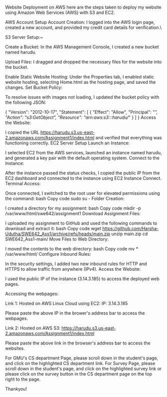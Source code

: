 Website Deployment on AWS
here are the steps taken to deploy my website using Amazon Web Services (AWS) with S3 and EC2.

AWS Account Setup
Account Creation: I logged into the AWS login page, created a new account, and provided my credit card details for verification.\

S3 Server Setup:~

Create a Bucket:
In the AWS Management Console, I created a new bucket named harudu.

Upload Files:
I dragged and dropped the necessary files for the website into the bucket.

Enable Static Website Hosting:
Under the Properties tab, I enabled static website hosting, selecting Home.html as the hosting page, and saved the changes.
Set Bucket Policy:

To resolve issues with images not loading, I updated the bucket policy with the following JSON:

{
    "Version": "2012-10-17",
    "Statement": [
        {
            "Effect": "Allow",
            "Principal": "*",
            "Action": "s3:GetObject",
            "Resource": "arn:aws:s3:::harudu/*"
        }
    ]
}
Access the Website:

I copied the URL https://harudu.s3.us-east-2.amazonaws.com/Assignment1/index.html and verified that everything was functioning correctly.
EC2 Server Setup
Launch an Instance:

I selected EC2 from the AWS services, launched an instance named harudu, and generated a key pair with the default operating system.
Connect to the Instance:

After the instance passed the status checks, I copied the public IP from the EC2 dashboard and connected to the instance using EC2 Instance Connect.
Terminal Access:

Once connected, I switched to the root user for elevated permissions using the command:
bash
Copy code
sudo su -
Folder Creation:

I created a directory for my assignment:
bash
Copy code
mkdir -p /var/www/html/swe642/assignment1
Download Assignment Files:

I uploaded my assignment to GitHub and used the following commands to download and extract it:
bash
Copy code
wget https://github.com/Harsha-Udutha/SWE642_Ass1/archive/refs/heads/main.zip
unzip main.zip
cd SWE642_Ass1-main/
Move Files to Web Directory:

I moved the contents to the web directory:
bash
Copy code
mv * /var/www/html/
Configure Inbound Rules:

In the security settings, I added two new inbound rules for HTTP and HTTPS to allow traffic from anywhere (IPv4).
Access the Website:

I used the public IP of the instance (3.14.3.185) to access the deployed web pages.


Accessing the webpages:

Link 1: Hosted on AWS Linux Cloud using EC2:
IP: 3.14.3.185

Please paste the above IP in the brower's address bar to access the webpages.

Link 2: Hosted on AWS S3:
https://harudu.s3.us-east-2.amazonaws.com/Assignment1/index.html

Please paste the above link in the browser's address bar to access the websites.


For GMU's CS department Page, please scroll down in the student's page, and click on the highlighted CS department link.
For Survey Page, please scroll down in the student's page, and click on the highlighted survey link or please click on the survey button in the CS department page on the top right to the page.

Thankyou!
